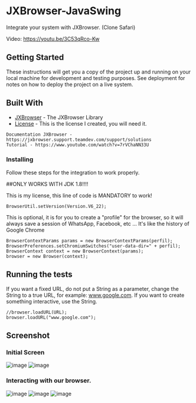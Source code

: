 # JXBrowser-JavaSwing

Integrate your system with JXBrowser. (Clone Safari)

Video:
https://youtu.be/3C53qRco-Kw

## Getting Started

These instructions will get you a copy of the project up and running on your local machine for development and testing purposes. See deployment for notes on how to deploy the project on a live system.

## Built With

* [JXBrowser](https://jxbrowser-support.teamdev.com/release-notes/2019/v6-23-1.html) - The JXBrowser Library
* [License](https://github.com/king-aspx/JXBrowser-JavaSwing/blob/master/MyLicense-1.0.jar) - This is the license I created, you will need it.

```
Documentation JXBrowser - https://jxbrowser.support.teamdev.com/support/solutions
Tutorial - https://www.youtube.com/watch?v=7rVChaNN33U
```

### Installing

Follow these steps for the integration to work properly.

##ONLY WORKS WITH JDK 1.8!!!!


This is my license, this line of code is MANDATORY to work!
```
BrowserUtil.setVersion(Version.V6_22);
```

This is optional, it is for you to create a "profile" for the browser, so it will always save a session of WhatsApp, Facebook, etc ... It's like the history of Google Chrome

```
BrowserContextParams params = new BrowserContextParams(perfil);
BrowserPreferences.setChromiumSwitches("user-data-dir=" + perfil);
BrowserContext context = new BrowserContext(params);
browser = new Browser(context);
```

## Running the tests

If you want a fixed URL, do not put a String as a parameter, change the String to a true URL, for example: www.google.com. If you want to create something interactive, use the String.

```
//browser.loadURL(URL);
browser.loadURL("www.google.com");
```

## Screenshot

### Initial Screen
![image](https://user-images.githubusercontent.com/40338524/105224144-93744200-5b3b-11eb-8e6c-d68a084f0f93.png)
![image](https://user-images.githubusercontent.com/40338524/105223781-fe714900-5b3a-11eb-9b32-1d8e24220ac0.png)

### Interacting with our browser.
![image](https://user-images.githubusercontent.com/40338524/105223863-1e087180-5b3b-11eb-949a-5de93f7c97aa.png)
![image](https://user-images.githubusercontent.com/40338524/105223890-26f94300-5b3b-11eb-9930-76e95a9c19ba.png)
![image](https://user-images.githubusercontent.com/40338524/105223931-3a0c1300-5b3b-11eb-98db-48f047afef43.png)

